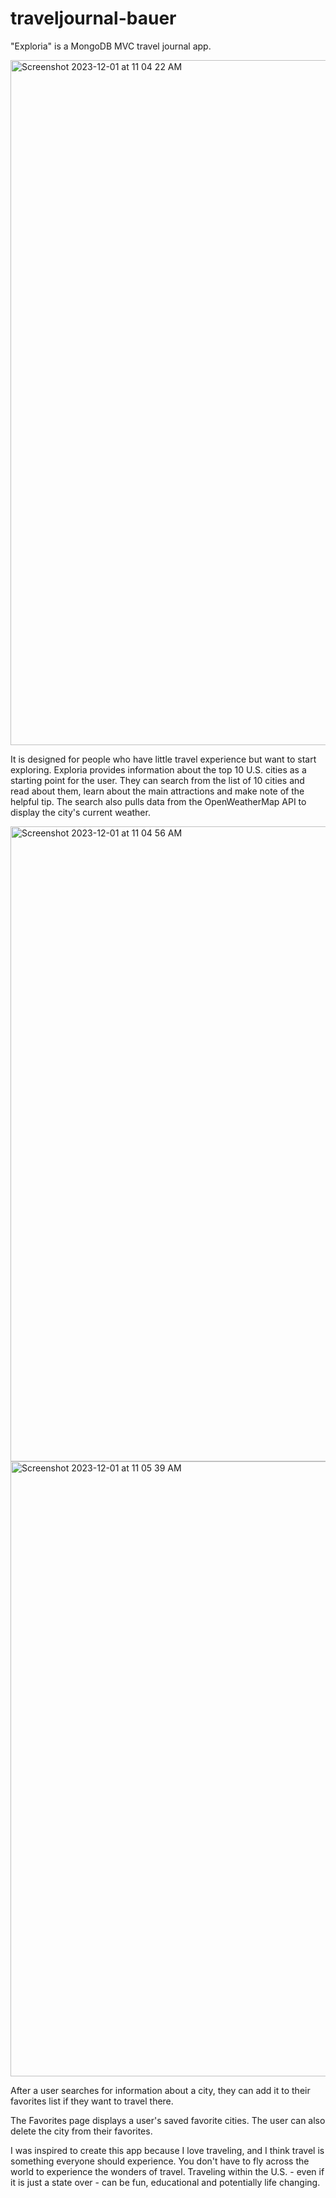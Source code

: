 # traveljournal-bauer

"Exploria" is a MongoDB MVC travel journal app.

<img width="1096" alt="Screenshot 2023-12-01 at 11 04 22 AM" src="https://github.com/juliacbauer/traveljournal-bauer/assets/122422145/6a0b2c41-dde6-455b-a6dc-748b86c9d238">


It is designed for people who have little travel experience but want to start exploring. Exploria provides information about the top 10 U.S. cities as a starting point for the user. They can search from the list of 10 cities and read about them, learn about the main attractions and make note of the helpful tip. The search also pulls data from the OpenWeatherMap API to display the city's current weather.

<img width="1016" alt="Screenshot 2023-12-01 at 11 04 56 AM" src="https://github.com/juliacbauer/traveljournal-bauer/assets/122422145/203ff271-ce7d-457f-a3d9-52bba32c933c">

<img width="984" alt="Screenshot 2023-12-01 at 11 05 39 AM" src="https://github.com/juliacbauer/traveljournal-bauer/assets/122422145/47a3faf5-293c-45d4-9777-17b642e9eb40">

After a user searches for information about a city, they can add it to their favorites list if they want to travel there. 

The Favorites page displays a user's saved favorite cities. The user can also delete the city from their favorites.

I was inspired to create this app because I love traveling, and I think travel is something everyone should experience. You don't have to fly across the world to experience the wonders of travel. Traveling within the U.S. - even if it is just a state over - can be fun, educational and potentially life changing.  
